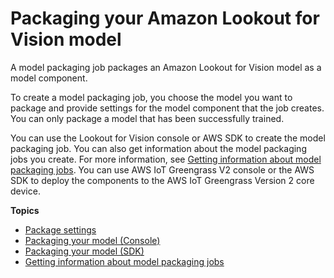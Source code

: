 # Packaging your Amazon Lookout for Vision model<a name="package-job"></a>

A model packaging job packages an Amazon Lookout for Vision model as a model component\. 

To create a model packaging job, you choose the model you want to package and provide settings for the model component that the job creates\. You can only package a model that has been successfully trained\.

You can use the Lookout for Vision console or AWS SDK to create the model packaging job\. You can also get information about the model packaging jobs you create\. For more information, see [Getting information about model packaging jobs](package-job-info.md)\. You can use AWS IoT Greengrass V2 console or the AWS SDK to deploy the components to the AWS IoT Greengrass Version 2 core device\.

**Topics**
+ [Package settings](package-settings.md)
+ [Packaging your model \(Console\)](package-job-console.md)
+ [Packaging your model \(SDK\)](package-job-sdk.md)
+ [Getting information about model packaging jobs](package-job-info.md)